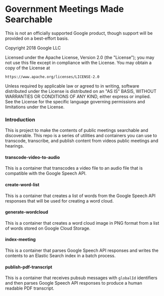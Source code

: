 # Government Meetings Made Searchable

This is not an officially supported Google product, though support will be provided on a best-effort basis.

Copyright 2018 Google LLC

Licensed under the Apache License, Version 2.0 (the "License");
you may not use this file except in compliance with the License.
You may obtain a copy of the License at

    https://www.apache.org/licenses/LICENSE-2.0

Unless required by applicable law or agreed to in writing, software
distributed under the License is distributed on an "AS IS" BASIS,
WITHOUT WARRANTIES OR CONDITIONS OF ANY KIND, either express or implied.
See the License for the specific language governing permissions and
limitations under the License.



### Introduction

This is project to make the contents of public meetings searchable and discoverable. This
repo is a series of utilities and containers you can use to transcode, transcribe, and
publish content from videos public meetings and hearings.


#### transcode-video-to-audio
This is a container that transcodes a video file to an audio file that is compatible with
the Google Speech API.


#### create-word-list
This is a container that creates a list of words from the Google Speech API responses that
will be used for creating a word cloud.


#### generate-wordcloud
This is a container that creates a word cloud image in PNG format from a list of words
stored on Google Cloud Storage.


#### index-meeting
This is a container that parses Google Speech API responses and writes the contents to an
Elastic Search index in a batch process.

#### publish-pdf-transcript

This is a container that receives pubsub messages with `globalId` identifiers and then
parses Google Speech API responses to produce a human readable PDF transcript.